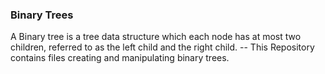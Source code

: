 ### Binary Trees ###
A Binary tree is a tree data structure which each node has at most two children, referred to as the left child and the right child.
-- This Repository contains files creating and manipulating binary trees.
